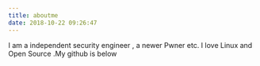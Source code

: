 ```yaml
---
title: aboutme
date: 2018-10-22 09:26:47
---
```


I am a independent security engineer , a newer Pwner etc. 
I love Linux and Open Source .My github is below
